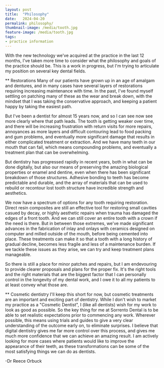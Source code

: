 ```yaml
---
layout: post
title:  "Philosophy"
date:   2024-04-20
permalink: philosophy/
thumbnail-image: /media/tooth.jpg
feature-image: /media/tooth.jpg
tags: 
- practice information
---
```


With the new technology we've acquired at the practice in the last 12 months, I've taken more time to consider what the philosophy and goals of the practice should be. This is a work in progress, but I'm trying to articulate my position on several key dental fields. 

** Restorations
Many of our patients have grown up in an age of amalgam and dentures, and in many cases have several layers of restorations requiring increasing maintenance with time. In the past, I've found myself settling on patching many of these as the wear and break down, with the mindset that I was taking the conservative approach, and keeping a patient happy by taking the easiest path. 

But I've been a dentist for almost 15 years now, and so I can see now see more clearly where that path leads. The tooth is getting weaker over time, and there will be increasing frustration with return visits for more repairs, annoyances as more layers and difficult contouring lead to food packing and gum problems, and eventually more significant damage that results in either complicated treatment or extraction. And we have many teeth in our mouth that can fail, which means compounding problems, and eventually a treatment plan that can be overwhelming.

But dentistry has progressed rapidly in recent years, both in what can be done digitally, but also our means of preserving the amazing biological properties or enamel and dentine, even when there has been significant breakdown of those structures. Adhesive bonding to teeth has become predictable and durable, and the array of materials that can be used to rebuild or recontour lost tooth structure have incredible strength and aesthetics. 

We now have a spectrum of options for any tooth requiring restoration. Direct resin composites are still an effective tool for restoring small cavities casued by decay, or highly aesthetic repairs when trauma has damaged the edges of a front tooth. And we can still cover an entire tooth with a crown if the need is there. But in between those extremes, we've made significant advances in the fabrication of inlay and onlays with ceramics designed on computer and milled outside of the mouth, before being cemented into place. These treatments can make it so that a tooth with a long history of gradual decline, becomes less fragile and less of a maintenance burden. If we tackle these issues as they arise, we can try and keep treatment plans manageable.

So there is still a place for minor patches and repairs, but I am endevouring to provide clearer proposals and plans for the proper fix. It's the right tools and the right materials that are the biggest factor that I can personally control in the longevity of my dental work, and I owe it to all my patients to at least convey what those are.

** Cosmetic dentistry
I'll keep this short for now, but cosmetic treatments are an important and exciting part of dentistry. While I don't wish to market my practice as a "Cosmetic Dentist", I (like all dentists) wish for my work to look as good as possible. So the key thing for me at Sorrento Dental is to be able to set realistic expectations prior to commencing any work. Wherever possible, this means using trials and guides to give a very clear understanding of the outcome early on, to eliminate surprises. I believe that digital dentistry gives me far more control over this process, and gives me much more confidence that we can achieve an amazing result. I am actively looking for more cases where patients would like to improve the appearance of their teeth, as these transformations can be some of the most satisfying things we can do as dentists.

-Dr Reece Orbuck
